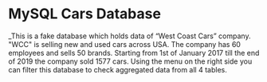 # MySQL Cars Database
_This is a fake database which holds data of “West Coast Cars” company.
"WCC" is selling new and used cars across USA. The company has 60 employees and sells 50 brands.
Starting from 1st of January 2017 till the end of 2019 the company sold 1577 cars.
Using the menu on the right side you can filter this database to check aggregated data from all 4 tables.
